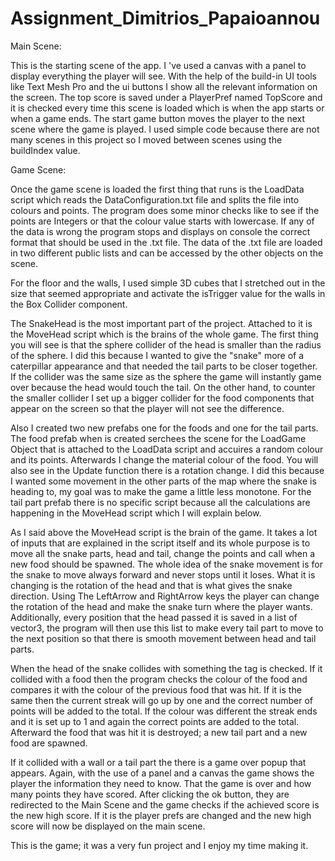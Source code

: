 # Assignment_Dimitrios_Papaioannou

Main Scene:

  This is the starting scene of the app. I 've used a canvas with a panel to display everything the player will see. With the help of the build-in UI tools like Text Mesh Pro and the ui buttons I show all the relevant information on the screen. The top score is saved under a PlayerPref named TopScore and it is checked every time this scene is loaded which is when the app starts or when a game ends. 
  The start game button moves the player to the next scene where the game is played. I used simple code because there are not many scenes in this project so I moved between scenes using the buildIndex value. 

Game Scene:

  Once the game scene is loaded the first thing that runs is the LoadData script which reads the DataConfiguration.txt file and splits the file into colours and points. The program does some minor checks like to see if the points are Integers or that the colour value starts with lowercase. If any of the data is wrong the program stops and displays on console the correct format that should be used in the .txt file. The data of the .txt file are loaded in two different public lists and can be accessed by the other objects on the scene.
  
 For the floor and the walls, I used simple 3D cubes that I stretched out in the size that seemed appropriate and activate the isTrigger value for the walls in the Box Collider component. 
 
 The SnakeHead is the most important part of the project. Attached to it is the MoveHead script which is the brains of the whole game. The first thing you will see is that the sphere collider of the head is smaller than the radius of the sphere. I did this because I wanted to give the "snake" more of a caterpillar appearance and that needed the tail parts to be closer together. If the collider was the same size as the sphere the game will instantly game over because the head would touch the tail. On the other hand, to counter the smaller collider I set up a bigger collider for the food components that appear on the screen so that the player will not see the difference.
 
 Also I created two new prefabs one for the foods and one for the tail parts. The food prefab when is created serchees the scene for the LoadGame Object that is attached to the LoadData script and accuires a random colour and its points. Afterwards I change the material colour of the food. You will also see in the Update function there is a rotation change. I did this because I wanted some movement in the other parts of the map where the snake is heading to, my goal was to make the game a little less monotone. 
 For the tail part prefab there is no specific script because all the calculations are happening in the MoveHead script which I will explain below.
 
 As I said above the MoveHead script is the brain of the game. It takes a lot of inputs that are explained in the script itself and its whole purpose is to move all the snake parts, head and tail, change the points and call when a new food should be spawned. The whole idea of the snake movement is for the snake to move always forward and never stops until it loses. What it is changing is the rotation of the head and that is what gives the snake direction. Using The LeftArrow and RightArrow keys the player can change the rotation of the head and make the snake turn where the player wants. Additionally, every position that the head passed it is saved in a list of vector3, the program will then use this list to make every tail part to move to the next position so that there is smooth movement between head and tail parts.
 
 When the head of the snake collides with something the tag is checked. If it collided with a food then the program checks the colour of the food and compares it with the colour of the previous food that was hit. If it is the same then the current streak will go up by one and the correct number of points will be added to the total. If the colour was different the streak ends and it is set up to 1 and again the correct points are added to the total. Afterward the food that was hit it is destroyed; a new tail part and a new food are spawned.

If it collided with a wall or a tail part the there is a game over popup that appears. Again, with the use of a panel and a canvas the game shows the player the information they need to know. That the game is over and how many points they have scored. After clicking the ok button, they are redirected to the Main Scene and the game checks if the achieved score is the new high score. If it is the player prefs are changed and the new high score will now be displayed on the main scene. 

This is the game; it was a very fun project and I enjoy my time making it.
